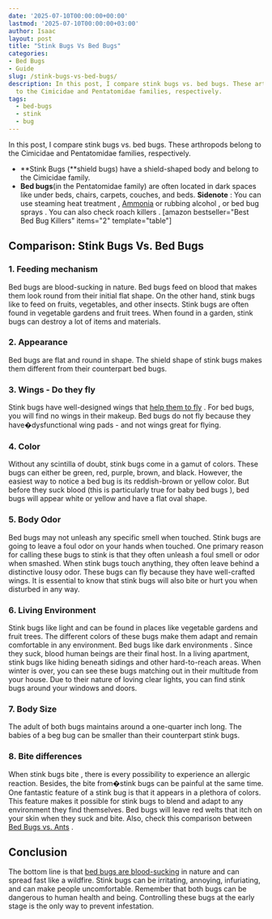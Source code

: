 ```yaml
---
date: '2025-07-10T00:00:00+00:00'
lastmod: '2025-07-10T00:00:00+03:00'
author: Isaac
layout: post
title: "Stink Bugs Vs Bed Bugs"
categories:
- Bed Bugs
- Guide
slug: /stink-bugs-vs-bed-bugs/
description: In this post, I compare stink bugs vs. bed bugs. These arthropods belong
  to the Cimicidae and Pentatomidae families, respectively.
tags: 
  - bed-bugs
  - stink
  - bug
---
```

In this post, I compare stink bugs vs. bed bugs. These arthropods belong to the Cimicidae and Pentatomidae families, respectively.
- **Stink Bugs (**shield bugs) have a shield-shaped body and belong to the Cimicidae family.
- **Bed bugs**(in the Pentatomidae family) are often located in dark spaces like under beds, chairs, carpets, couches, and beds.
**Sidenote**
: You can use
steaming heat treatment
,
[Ammonia](https://pestpolicy.com/does-ammonia-kill-[bed-bugs](/posts/what-do-stink-bugs-eat/)/)
or
rubbing alcohol
, or
bed bug sprays
. You can also check
roach killers
.
[amazon bestseller="Best Bed Bug Killers" items="2" template="table"]
## Comparison: Stink Bugs Vs. Bed Bugs
### 1. Feeding mechanism
Bed bugs are blood-sucking in nature. Bed bugs feed on blood that makes them look round from their initial flat shape.
On the other hand, stink bugs like to feed on fruits, vegetables, and other insects. Stink bugs are often found in vegetable gardens and fruit trees. When found in a garden, stink
bugs can destroy a lot of items
and materials.
### 2. Appearance
Bed bugs are flat and round
in shape. The shield shape of stink
bugs makes them different
from their counterpart bed bugs.
### 3. Wings - Do they fly
Stink bugs have well-designed wings that
[help them to fly](https://www.terminix.com/pest-control/stink-bugs/behavior/do-stink-bugs-fly/)
. For
bed bugs, you will find no wings
in their makeup.
Bed bugs do not fly
because they have�dysfunctional wing pads - and not wings great for flying.
### 4. Color
Without any scintilla of doubt, stink bugs come in a gamut of colors. These bugs can either be green, red, purple, brown, and black. However, the easiest way to
notice a bed bug
is its reddish-brown or yellow color. But before they suck blood (this is particularly true for
baby bed bugs
), bed bugs will appear white or yellow and have a flat oval shape.
### 5. Body Odor
Bed bugs may not
unleash any specific smell
when touched. Stink bugs are going to leave a foul odor on your hands when touched. One primary reason for calling these bugs to stink is that they often unleash a foul smell or odor when smashed.
When stink bugs touch anything, they often leave behind a distinctive lousy odor. These
bugs can fly because
they have well-crafted wings. It is essential to know that stink
bugs will also bite
or hurt you when disturbed in any way.
### 6. Living Environment
Stink bugs like light and can be found in places like vegetable gardens and fruit trees. The different colors of these bugs make them adapt and remain comfortable in any environment. Bed bugs
like dark environments
. Since they suck, blood human beings are their final host.
In a living apartment, stink
bugs like hiding
beneath sidings and other hard-to-reach areas. When winter is over, you can
see these bugs
matching out in their multitude from your house. Due to their nature of loving clear lights, you can find stink bugs around your windows and doors.
### 7. Body Size
The adult of both bugs maintains around a one-quarter inch long. The babies of a beg bug can be smaller than their counterpart stink bugs.
### 8. Bite differences
When stink
bugs bite
, there is every possibility to experience an allergic reaction. Besides, the
bite from�stink bugs
can be painful at the same time. One fantastic feature of a stink bug is that it appears in a plethora of colors.
This feature makes it possible for stink bugs to blend and adapt to any environment they find themselves.
Bed bugs will leave red welts
that itch on your skin when they suck and bite.
Also, check this comparison between
[Bed Bugs vs. Ants](https://pestpolicy.com/bed-bugs-vs-ants/)
.
## Conclusion
The bottom line is that
[bed bugs are blood-sucking](https://pestpolicy.com/how-do-bed-bugs-spread/)
in nature and can spread fast like a wildfire. Stink bugs can be irritating, annoying, infuriating, and can make people uncomfortable.
Remember that both bugs can be dangerous to human health and being. Controlling these bugs at the early stage is the only way to prevent infestation.
